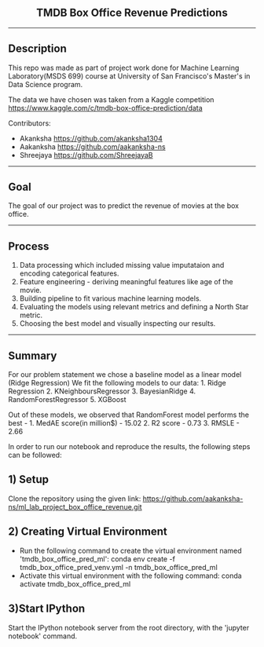 <center><h2>TMDB Box Office Revenue Predictions</h2></center>


----
Description
----

This repo was made as part of project work done for Machine Learning Laboratory(MSDS 699) course at University of San Francisco's Master's in Data Science program. 

The data we have chosen was taken from a Kaggle competition https://www.kaggle.com/c/tmdb-box-office-prediction/data

Contributors:

- Akanksha https://github.com/akanksha1304
- Aakanksha https://github.com/aakanksha-ns
- Shreejaya https://github.com/ShreejayaB

----
Goal
----
The goal of our project was to predict the revenue of movies at the box office.

----
Process
----

1. Data processing which included missing value imputataion and encoding categorical features.
2. Feature engineering - deriving meaningful features like age of the movie.
3. Building pipeline to fit various machine learning models.
4. Evaluating the models using relevant metrics and defining a North Star metric.
5. Choosing the best model and visually inspecting our results. 

----
Summary 
----
For our problem statement we chose a baseline model as a linear model (Ridge Regression)
We fit the following models to our data:
	1. Ridge Regression
	2. KNeighboursRegressor
	3. BayesianRidge
	4. RandomForestRegressor
	5. XGBoost

Out of these models, we observed that RandomForest model performs the best - 
	1. MedAE score(in million$) - 15.02
	2. R2 score - 0.73
	3. RMSLE - 2.66

In order to run our notebook and reproduce the results, the following steps can be followed:

## 1) Setup
Clone the repository using the given link: https://github.com/aakanksha-ns/ml_lab_project_box_office_revenue.git
## 2) Creating Virtual Environment
* Run the following command to create the virtual environment named 'tmdb_box_office_pred_ml':
conda env create -f tmdb_box_office_pred_venv.yml -n tmdb_box_office_pred_ml
* Activate this virtual environment with the following command:
conda activate tmdb_box_office_pred_ml

## 3)Start IPython
Start the IPython notebook server from the root directory, with the 'jupyter notebook' command.
